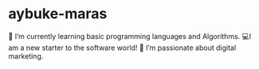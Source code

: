 # aybuke-maras
🔭 I’m currently learning basic programming languages and Algorithms. 
💻I am a new starter to the software world! 
🌟 I’m passionate about digital marketing.
